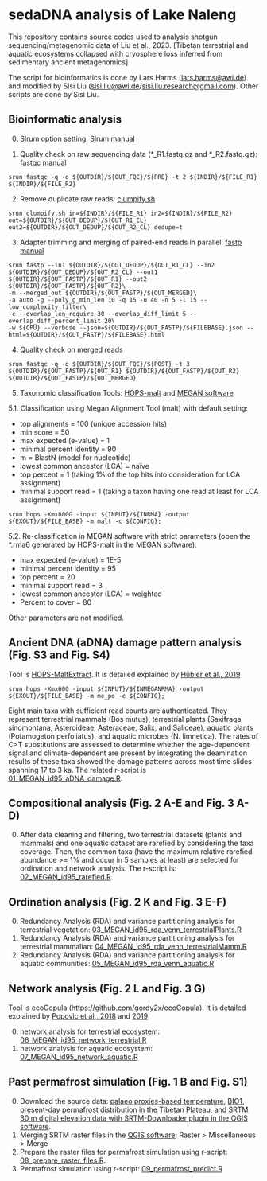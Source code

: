 # sedaDNA analysis of Lake Naleng
This repository contains source codes used to analysis shotgun sequencing/metagenomic data of Liu et al., 2023. [Tibetan terrestrial and aquatic ecosystems collapsed with cryosphere loss inferred from sedimentary ancient metagenomics] 

The script for bioinformatics is done by Lars Harms (lars.harms@awi.de) and modified by Sisi Liu (sisi.liu@awi.de/sisi.liu.research@gmail.com). Other scripts are done by Sisi Liu.

## Bioinformatic analysis

0. Slrum option setting: [Slrum manual](https://slurm.schedmd.com/sbatch.html)

1. Quality check on raw sequencing data (*_R1.fastq.gz and *_R2.fastq.gz): [fastqc manual](https://www.bioinformatics.babraham.ac.uk/projects/fastqc/)
```
srun fastqc -q -o ${OUTDIR}/${OUT_FQC}/${PRE} -t 2 ${INDIR}/${FILE_R1} ${INDIR}/${FILE_R2}

```
2. Remove duplicate raw reads: [clumpify.sh](https://github.com/BioInfoTools/BBMap/blob/master/sh/clumpify.sh)
```
srun clumpify.sh in=${INDIR}/${FILE_R1} in2=${INDIR}/${FILE_R2} out=${OUTDIR}/${OUT_DEDUP}/${OUT_R1_CL} out2=${OUTDIR}/${OUT_DEDUP}/${OUT_R2_CL} dedupe=t

```
3. Adapter trimming and merging of paired-end reads in parallel: [fastp manual](https://github.com/OpenGene/fastp#merge-pe-reads)
```
srun fastp --in1 ${OUTDIR}/${OUT_DEDUP}/${OUT_R1_CL} --in2 ${OUTDIR}/${OUT_DEDUP}/${OUT_R2_CL} --out1 ${OUTDIR}/${OUT_FASTP}/${OUT_R1} --out2 ${OUTDIR}/${OUT_FASTP}/${OUT_R2}\
-m --merged_out ${OUTDIR}/${OUT_FASTP}/${OUT_MERGED}\
-a auto -g --poly_g_min_len 10 -q 15 -u 40 -n 5 -l 15 --low_complexity_filter\
-c --overlap_len_require 30 --overlap_diff_limit 5 --overlap_diff_percent_limit 20\
-w ${CPU} --verbose --json=${OUTDIR}/${OUT_FASTP}/${FILEBASE}.json --html=${OUTDIR}/${OUT_FASTP}/${FILEBASE}.html
```
4. Quality check on merged reads
```
srun fastqc -q -o ${OUTDIR}/${OUT_FQC}/${POST} -t 3 ${OUTDIR}/${OUT_FASTP}/${OUT_R1} ${OUTDIR}/${OUT_FASTP}/${OUT_R2} ${OUTDIR}/${OUT_FASTP}/${OUT_MERGED}

```
5. Taxonomic classification 
Tools: [HOPS-malt](https://github.com/rhuebler/HOPS) and [MEGAN software](https://uni-tuebingen.de/fakultaeten/mathematisch-naturwissenschaftliche-fakultaet/fachbereiche/informatik/lehrstuehle/algorithms-in-bioinformatics/software/megan6/) 

5.1. Classification using Megan Alignment Tool (malt) with default setting: 
- top alignments = 100 (unique accession hits)
- min score = 50
- max expected (e-value) = 1
- minimal percent identity = 90 
- m = BlastN (model for nucleotide)
- lowest common ancestor (LCA) = naïve
- top percent = 1 (taking 1% of the top hits into consideration for LCA assignment) 
- minimal support read = 1 (taking a taxon having one read at least for LCA assignment)
```
srun hops -Xmx800G -input ${INPUT}/${INRMA} -output ${EXOUT}/${FILE_BASE} -m malt -c ${CONFIG};
```
5.2. Re-classification in MEGAN software with strict parameters (open the *.rma6 generated by HOPS-malt in the MEGAN software): 
- max expected (e-value) = 1E-5
- minimal percent identity = 95
- top percent = 20
- minimal support read = 3
- lowest common ancestor (LCA) = weighted
- Percent to cover = 80

Other parameters are not modified.

## Ancient DNA (aDNA) damage pattern analysis (Fig. S3 and Fig. S4)
Tool is [HOPS-MaltExtract](https://github.com/rhuebler/MaltExtract). It is detailed explained by [Hübler et al., 2019](https://genomebiology.biomedcentral.com/articles/10.1186/s13059-019-1903-0)

```
srun hops -Xmx60G -input ${INPUT}/${INMEGANRMA} -output ${EXOUT}/${FILE_BASE} -m me_po -c ${CONFIG};
```
Eight main taxa with sufficient read counts are authenticated. They represent terrestrial mammals (Bos mutus), terrestrial plants (Saxifraga sinomontana, Asteroideae, Asteraceae, Salix, and Saliceae), aquatic plants (Potamogeton perfoliatus), and aquatic microbes (N. limnetica). The rates of C>T substitutions are assessed to determine whether the age-dependent signal and climate-dependent are present by integrating the deamination results of these taxa showed the damage patterns across most time slides spanning 17 to 3 ka. The related r-script is [01_MEGAN_id95_aDNA_damage.R](https://github.com/sisiliu-research/sedaDNA_Naleng/blob/master/R/01_MEGAN_id95_aDNA_damage.R).

## Compositional analysis (Fig. 2 A-E and Fig. 3 A-D)
0. After data cleaning and filtering, two terrestrial datasets (plants and mammals) and one aquatic dataset are rarefied by considering the taxa coverage. Then, the common taxa (have the maximum relative rarefied abundance >= 1% and occur in 5 samples at least) are selected for ordination and network analysis. The r-script is: [02_MEGAN_id95_rarefied.R](https://github.com/sisiliu-research/sedaDNA_Naleng/blob/master/R/02_MEGAN_id95_rarefied.R).


## Ordination analysis (Fig. 2 K and Fig. 3 E-F)
0. Redundancy Analysis (RDA) and variance partitioning analysis for terrestrial vegetation: [03_MEGAN_id95_rda_venn_terrestrialPlants.R](https://github.com/sisiliu-research/sedaDNA_Naleng/blob/master/R/03_MEGAN_id95_rda_venn_terrestrialPlants.R)
1. Redundancy Analysis (RDA) and variance partitioning analysis for terrestrial mammalian: [04_MEGAN_id95_rda_venn_terrestrialMamm.R](https://github.com/sisiliu-research/sedaDNA_Naleng/blob/master/R/04_MEGAN_id95_rda_venn_terrestrialMamm.R)
2. Redundancy Analysis (RDA) and variance partitioning analysis for aquatic communities: [05_MEGAN_id95_rda_venn_aquatic.R](https://github.com/sisiliu-research/sedaDNA_Naleng/blob/master/R/05_MEGAN_id95_rda_venn_aquatic.R)

## Network analysis (Fig. 2 L and Fig. 3 G)
Tool is ecoCopula (https://github.com/gordy2x/ecoCopula). It is detailed explained by [Popovic et al., 2018](https://www.sciencedirect.com/science/article/pii/S0047259X17307522?via%3Dihub) and [2019](https://besjournals.onlinelibrary.wiley.com/doi/10.1111/2041-210X.13247)

0. network analysis for terrestrial ecosystem: [06_MEGAN_id95_network_terrestrial.R](https://github.com/sisiliu-research/sedaDNA_Naleng/blob/master/R/06_MEGAN_id95_Network_terrestrial.R)
1. network analysis for aquatic ecosystem: [07_MEGAN_id95_network_aquatic.R](https://github.com/sisiliu-research/sedaDNA_Naleng/blob/master/R/07_MEGAN_id95_Network_aquatic.R)

## Past permafrost simulation (Fig. 1 B and Fig. S1)
0. Download the source data: [palaeo proxies-based temperature](https://github.com/StefanKruse/R_PastElevationChange), [BIO1](https://www.worldclim.org/data/worldclim21.html), [present-day permafrost distribution in the Tibetan Plateau](https://tc.copernicus.org/articles/11/2527/2017/), and [SRTM 30 m digital elevation data with SRTM-Downloader plugin in the QGIS software](https://qgis.org/de/site/). 
1. Merging SRTM raster files in the [QGIS software](https://qgis.org/de/site/): Raster > Miscellaneous > Merge
2. Prepare the raster files for permafrost simulation using r-script: [08_prepare_raster_files.R](https://github.com/sisiliu-research/sedaDNA_Naleng/blob/master/R/08_prepare_raster_files.R).
3. Permafrost simulation using r-script: [09_permafrost_predict.R](https://github.com/sisiliu-research/sedaDNA_Naleng/blob/master/R/09_permafrost_predict.R)





